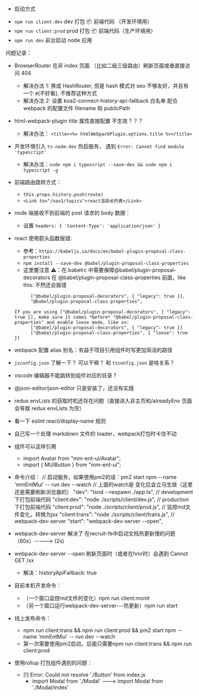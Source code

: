 - 启动方式

* `npm run client:dev` dev 打包 📦 前端代码 （开发环境用）
* `npm run client:prod` prod 打包 📦 前端代码（生产环境用）
* `npm run dev` 前台启动 node 应用

问题记录：

- BrowserRouter 在非 index 页面 （比如二级三级路由）刷新页面或者直接访问 404
  - 解决办法 1: 换成 HashRouter, 但是 hash 模式对 seo 不够友好，并且有一个 `#`(不好看), 不推荐这种方式
  - 解决办法 2: 设置 koa2-connect-history-api-fallback 白名单 配合 webpack 的配置文件 filename 和 publicPath
- html-webpack-plugin title 属性直接配置 不生效？？？
  - 解决办法： `<title><%= htmlWebpackPlugin.options.title %></title>`
- 开发环境引入 `ts-node-dev` 热启服务， 遇到 `Error: Cannot find module 'typescript'`
  - 解决办法：`sudo npm i typescript --save-dev && sudo npm i typescript -g`
- 前端路由跳转方式：
  - `this.props.history.push(route)`
  - `<Link to="/nav1/topics">react渲染长列表</Link>`
- node 端接收不到前端的 post 请求的 body 数据：
  - 设置 `headers: { 'Content-Type': 'application/json' }`
- react 使用箭头函数报错:
  - 参考：`https://babeljs.io/docs/en/babel-plugin-proposal-class-properties`
  - `npm install --save-dev @babel/plugin-proposal-class-properties`
  - 这里要注意 ⚠️：在.babelrc 中需要保障@babel/plugin-proposal-decorators 在 @babel/plugin-proposal-class-properties 前面，like this: 不然还会报错
  ```
        ["@babel/plugin-proposal-decorators", { "legacy": true }],
        "@babel/plugin-proposal-class-properties",
  ```
  ```
  If you are using ["@babel/plugin-proposal-decorators", { "legacy": true }], make sure it comes *before* "@babel/plugin-proposal-class-properties" and enable loose mode, like so:
        ["@babel/plugin-proposal-decorators", { "legacy": true }]
        ["@babel/plugin-proposal-class-properties", { "loose": true }]
  ```
- webpack 配置 alias 别名：有益于项目引用组件时写更加简洁的路径
- `jsconfig.json` 了解一下？ 可以干嘛？ 和 `tsconfig.json` 是啥关系？
- vscode 编辑器不能跳转到组件对应的目录？
- @json-editor/json-editor 只是安装了，还没有实践
- redux envLists 的获取时机还存在问题（直接进入非主页和/alreadyEnv 页面会导致 redux envLists 为空）
- 看一下 eslint react/display-name 规则
- 自己写一个处理 markdown 文件的 loader，webpack打包时卡住不动
- 组件可以这样引用
  - import Avatar from "mm-ent-ui/Avatar";
  - import { MUIButton } from "mm-ent-ui";

- 命令介绍：
    // 启动服务，如果使用pm2的话：pm2 start npm --name 'mmEntMui' -- run dev --watch
    // 上面的watch是 变化后会立马生效（这里还是需要刷新浏览器的）
    "dev": "tsnd --respawn ./app.ts",
    // development 下打包前端代码
    "client:dev": "node ./scripts/client/dev.js",
    // production 下打包前端代码
    "client:prod": "node ./scripts/client/prod.js",
    // 监控md文件变化，转换为jsx
    "client:trans": "node ./scripts/client/trans.js",
    // webpack-dev-server
    "start": "webpack-dev-server --open",
- webpack-dev-server 解决了 在recruit-fe中启动文档热更新慢的问题（80s）-----> (2s)
- webpack-dev-server --open 刷新页面时（或者在hmr时）会遇到 Cannot GET /xx
  - 解决：historyApiFallback: true
- 目前本机开发命令：
  - （一个窗口监控md文件的变化）npm run client:monit
  - （另一个窗口运行webpack-dev-server---热更新）npm run start
- 线上发布命令：
  - npm run client:trans && npm run client:prod && pm2 start npm --name 'mmEntMui' -- run dev --watch
  - 第一次需要使用pm2启动，后面只需要npm run client:trans && npm run client:prod


- 使用rollup 打包组件遇到的问题：
  - [!] Error: Could not resolve './Button' from index.js
    - import Modal from './Modal' ---> import Modal from './Modal/index'